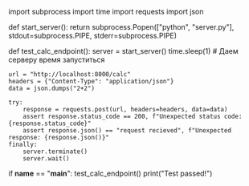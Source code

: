 import subprocess
import time
import requests
import json

def start_server():
    return subprocess.Popen(["python", "server.py"], stdout=subprocess.PIPE, stderr=subprocess.PIPE)

def test_calc_endpoint():
    server = start_server()
    time.sleep(1)  # Даем серверу время запуститься
    
    url = "http://localhost:8000/calc"
    headers = {"Content-Type": "application/json"}
    data = json.dumps("2+2")
    
    try:
        response = requests.post(url, headers=headers, data=data)
        assert response.status_code == 200, f"Unexpected status code: {response.status_code}"
        assert response.json() == "request recieved", f"Unexpected response: {response.json()}"
    finally:
        server.terminate()
        server.wait()

if __name__ == "__main__":
    test_calc_endpoint()
    print("Test passed!")
